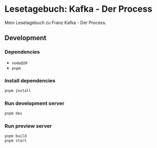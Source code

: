# Lesetagebuch: Kafka - Der Process

Mein Lesetagebuch zu Franz Kafka - Der Process.

## Development

### Dependencies

- `node@20`
- `pnpm`

### Install dependencies

```bash
pnpm install
```

### Run development server

```bash
pnpm dev
```

### Run preview server

```bash
pnpm build
pnpm start
```
